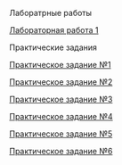 

Лаборатрные работы

[Лабораторная работа 1](https://github.com/AndreyPovaliy/ITMO_DS/tree/main/05_python_for_data_analysis/lab1_numpy.ipynb)

Практические задания



[Практическое задание №1](https://github.com/AndreyPovaliy/ITMO_DS/tree/main/05_python_for_data_analysis/lab1_numpy.ipynb)

[Практическое задание №2](https://github.com/AndreyPovaliy/ITMO_DS/tree/main/05_python_for_data_analysis/lab1_numpy.ipynb)

[Практическое задание №3](https://github.com/AndreyPovaliy/ITMO_DS/tree/main/05_python_for_data_analysis/lab1_numpy.ipynb)

[Практическое задание №4](https://github.com/AndreyPovaliy/ITMO_DS/tree/main/05_python_for_data_analysis/lab1_numpy.ipynb)

[Практическое задание №5](https://github.com/AndreyPovaliy/ITMO_DS/tree/main/05_python_for_data_analysis/lab1_numpy.ipynb)

[Практическое задание №6](https://github.com/AndreyPovaliy/ITMO_DS/tree/main/05_python_for_data_analysis/lab1_numpy.ipynb)
